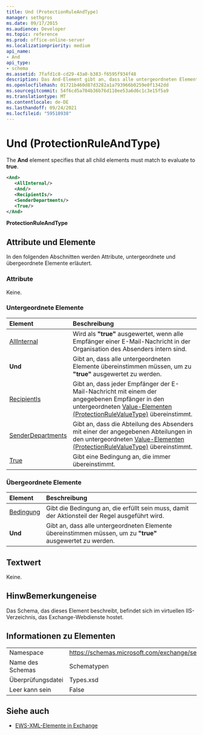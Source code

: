 ```yaml
---
title: Und (ProtectionRuleAndType)
manager: sethgros
ms.date: 09/17/2015
ms.audience: Developer
ms.topic: reference
ms.prod: office-online-server
ms.localizationpriority: medium
api_name:
- And
api_type:
- schema
ms.assetid: 7fafd1c8-cd29-43a0-b383-f6595f934f48
description: Das And-Element gibt an, dass alle untergeordneten Elemente übereinstimmen müssen, um "true" auszuwerten.
ms.openlocfilehash: 01721b460d87d3282a1a793966b0259e0f1342dd
ms.sourcegitcommit: 54f6cd5a704b36b76d110ee53a6d6c1c3e15f5a9
ms.translationtype: MT
ms.contentlocale: de-DE
ms.lasthandoff: 09/24/2021
ms.locfileid: "59518938"
---
```

# <a name="and-protectionruleandtype"></a>Und (ProtectionRuleAndType)

The **And** element specifies that all child elements must match to evaluate to **true**.
  
```xml
<And>
   <AllInternal/>
   <And/>
   <RecipientIs/>
   <SenderDepartments/>
   <True/>
</And>
```

 **ProtectionRuleAndType**
## <a name="attributes-and-elements"></a>Attribute und Elemente

In den folgenden Abschnitten werden Attribute, untergeordnete und übergeordnete Elemente erläutert.
  
### <a name="attributes"></a>Attribute

Keine.
  
### <a name="child-elements"></a>Untergeordnete Elemente

|**Element**|**Beschreibung**|
|:-----|:-----|
|[AllInternal](allinternal.md) <br/> |Wird als **"true"** ausgewertet, wenn alle Empfänger einer E-Mail-Nachricht in der Organisation des Absenders intern sind.  <br/> |
|**Und** <br/> |Gibt an, dass alle untergeordneten Elemente übereinstimmen müssen, um zu **"true"** ausgewertet zu werden.  <br/> |
|[RecipientIs](recipientis.md) <br/> |Gibt an, dass jeder Empfänger der E-Mail-Nachricht mit einem der angegebenen Empfänger in den untergeordneten [Value-Elementen (ProtectionRuleValueType)](value-protectionrulevaluetype.md) übereinstimmt.  <br/> |
|[SenderDepartments](senderdepartments.md) <br/> |Gibt an, dass die Abteilung des Absenders mit einer der angegebenen Abteilungen in den untergeordneten [Value-Elementen (ProtectionRuleValueType)](value-protectionrulevaluetype.md) übereinstimmt.  <br/> |
|[True](true.md) <br/> |Gibt eine Bedingung an, die immer übereinstimmt.  <br/> |
   
### <a name="parent-elements"></a>Übergeordnete Elemente

|**Element**|**Beschreibung**|
|:-----|:-----|
|[Bedingung](condition.md) <br/> |Gibt die Bedingung an, die erfüllt sein muss, damit der Aktionsteil der Regel ausgeführt wird.  <br/> |
|**Und** <br/> |Gibt an, dass alle untergeordneten Elemente übereinstimmen müssen, um zu **"true"** ausgewertet zu werden.  <br/> |
   
## <a name="text-value"></a>Textwert

Keine.
  
## <a name="remarks"></a>HinwBemerkungeneise

Das Schema, das dieses Element beschreibt, befindet sich im virtuellen IIS-Verzeichnis, das Exchange-Webdienste hostet.
  
## <a name="element-information"></a>Informationen zu Elementen

|||
|:-----|:-----|
|Namespace  <br/> |https://schemas.microsoft.com/exchange/services/2006/types  <br/> |
|Name des Schemas  <br/> |Schematypen  <br/> |
|Überprüfungsdatei  <br/> |Types.xsd  <br/> |
|Leer kann sein  <br/> |False  <br/> |
   
## <a name="see-also"></a>Siehe auch

- [EWS-XML-Elemente in Exchange](ews-xml-elements-in-exchange.md)

